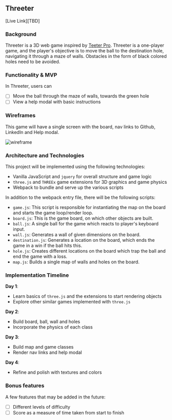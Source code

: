 ## Threeter

[Live Link][TBD]

### Background

Threeter is a 3D web game inspired by [Teeter Pro](https://play.google.com/store/apps/details?id=pl.surix.teeterpro&hl=en). Threeter is a one-player game, and the player's objective is to move the ball to the destination hole, navigating it through a maze of walls. Obstacles in the form of black colored holes need to be avoided.

### Functionality & MVP

In Threeter, users can
- [ ] Move the ball through the maze of walls, towards the green hole
- [ ] View a help modal with basic instructions

### Wireframes

This game will have a single screen with the board, nav links to Github, LinkedIn and Help modal.

![wireframe](docs/wireframes/threeter.png)

### Architecture and Technologies

This project will be implemented using the following technologies:

- Vanilla JavaScript and `jquery` for overall structure and game logic
- `three.js` and `THREEx` game extensions for 3D graphics and game physics
- Webpack to bundle and serve up the various scripts

In addition to the webpack entry file, there will be the following scripts:

- `game.js`: This script is responsible for instantiating the map on the board and starts the game loop/render loop.
- `board.js`: This is the game board, on which other objects are built.
- `ball.js`: A single ball for the game which reacts to player's keyboard input.
- `wall.js`: Generates a wall of given dimensions on the board.
- `destination.js`: Generates a location on the board, which ends the game in a win if the ball hits this.
- `hole.js`: Creates different locations on the board which trap the ball and end the game with a loss.
- `map.js`: Builds a single map of walls and holes on the board.

### Implementation Timeline

**Day 1**:

- Learn basics of `three.js` and the extensions to start rendering objects
- Explore other similar games implemented with `three.js`

**Day 2**:

- Build board, ball, wall and holes
- Incorporate the physics of each class

**Day 3**:

- Build map and game classes
- Render nav links and help modal

**Day 4**:

- Refine and polish with textures and colors

### Bonus features

A few features that may be added in the future:
- [ ] Different levels of difficulty
- [ ] Score as a measure of time taken from start to finish
